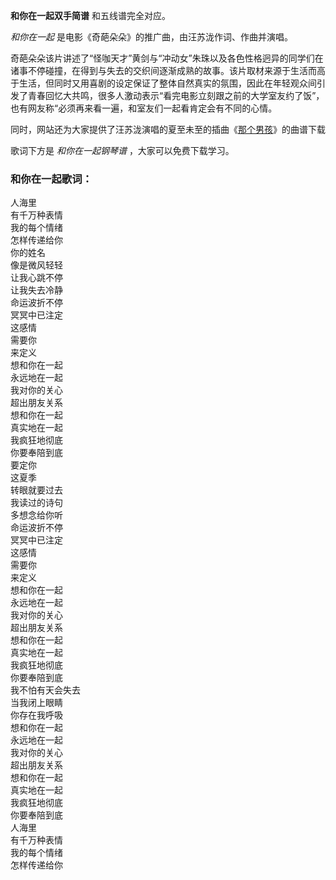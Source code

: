 

**和你在一起双手简谱** 和五线谱完全对应。

_和你在一起_ 是电影《奇葩朵朵》的推广曲，由汪苏泷作词、作曲并演唱。

奇葩朵朵该片讲述了“怪咖天才”黄剑与“冲动女”朱珠以及各色性格迥异的同学们在诸事不停碰撞，在得到与失去的交织间逐渐成熟的故事。该片取材来源于生活而高于生活，但同时又用喜剧的设定保证了整体自然真实的氛围，因此在年轻观众间引发了青春回忆大共鸣，很多人激动表示“看完电影立刻跟之前的大学室友约了饭”，也有网友称“必须再来看一遍，和室友们一起看肯定会有不同的心情。

同时，网站还为大家提供了汪苏泷演唱的夏至未至的插曲《[那个男孩](Music-8048-那个男孩-夏至未至插曲.html "那个男孩")》的曲谱下载

歌词下方是 _和你在一起钢琴谱_ ，大家可以免费下载学习。

### 和你在一起歌词：

人海里  
有千万种表情  
我的每个情绪  
怎样传递给你  
你的姓名  
像是微风轻轻  
让我心跳不停  
让我失去冷静  
命运波折不停  
冥冥中已注定  
这感情  
需要你  
来定义  
想和你在一起  
永远地在一起  
我对你的关心  
超出朋友关系  
想和你在一起  
真实地在一起  
我疯狂地彻底  
你要奉陪到底  
要定你  
这夏季  
转眼就要过去  
我读过的诗句  
多想念给你听  
命运波折不停  
冥冥中已注定  
这感情  
需要你  
来定义  
想和你在一起  
永远地在一起  
我对你的关心  
超出朋友关系  
想和你在一起  
真实地在一起  
我疯狂地彻底  
你要奉陪到底  
我不怕有天会失去  
当我闭上眼睛  
你存在我呼吸  
想和你在一起  
永远地在一起  
我对你的关心  
超出朋友关系  
想和你在一起  
真实地在一起  
我疯狂地彻底  
你要奉陪到底  
人海里  
有千万种表情  
我的每个情绪  
怎样传递给你

